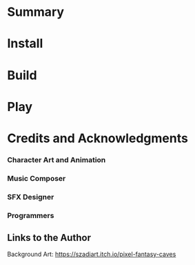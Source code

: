 # Summary

# Install

# Build

# Play

# Credits and Acknowledgments

### Character Art and Animation

### Music Composer

### SFX Designer

### Programmers



## Links to the Author
Background Art: https://szadiart.itch.io/pixel-fantasy-caves
